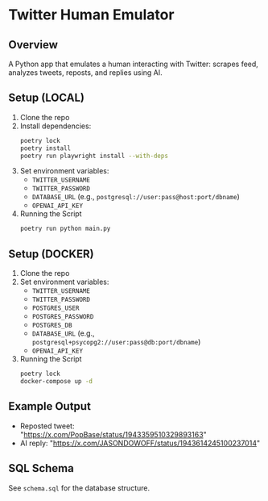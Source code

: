 # Twitter Human Emulator

## Overview
A Python app that emulates a human interacting with Twitter: scrapes feed, analyzes tweets, reposts, and replies using AI.

## Setup (LOCAL)
1. Clone the repo
2. Install dependencies:
   ```bash
   poetry lock
   poetry install
   poetry run playwright install --with-deps
   ```
3. Set environment variables:
   - `TWITTER_USERNAME`
   - `TWITTER_PASSWORD`
   - `DATABASE_URL` (e.g., `postgresql://user:pass@host:port/dbname`)
   - `OPENAI_API_KEY`
4. Running the Script
   ```bash
   poetry run python main.py
   ```

## Setup (DOCKER)
1. Clone the repo
2. Set environment variables:
   - `TWITTER_USERNAME`
   - `TWITTER_PASSWORD`
   - `POSTGRES_USER`
   - `POSTGRES_PASSWORD`
   - `POSTGRES_DB`
   - `DATABASE_URL` (e.g., `postgresql+psycopg2://user:pass@db:port/dbname`)
   - `OPENAI_API_KEY`
3. Running the Script
   ```bash
   poetry lock
   docker-compose up -d
   ```

## Example Output
- Reposted tweet: "https://x.com/PopBase/status/1943359510329893163"
- AI reply: "https://x.com/JASONDOWOFF/status/1943614245100237014"

## SQL Schema
See `schema.sql` for the database structure. 

